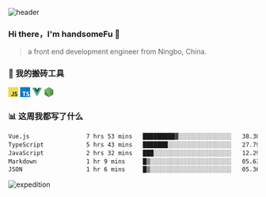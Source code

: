 ![header](https://raw.githubusercontent.com/fzq1998/fzq1998/master/header.png)

### Hi there，I'm handsomeFu 👋

> a front end development engineer from Ningbo, China.

### 🔧 我的搬砖工具
<code><img height="20" src="https://raw.githubusercontent.com/github/explore/80688e429a7d4ef2fca1e82350fe8e3517d3494d/topics/javascript/javascript.png" alt="javascript"></code>
<code><img height="20" src="https://raw.githubusercontent.com/github/explore/80688e429a7d4ef2fca1e82350fe8e3517d3494d/topics/typescript/typescript.png" alt="typescript"></code>
<code><img height="20" src="https://raw.githubusercontent.com/github/explore/80688e429a7d4ef2fca1e82350fe8e3517d3494d/topics/vue/vue.png" alt="vue"></code>
<code><img height="20" src="https://raw.githubusercontent.com/github/explore/80688e429a7d4ef2fca1e82350fe8e3517d3494d/topics/nodejs/nodejs.png" alt="nodejs"></code>



### 📊 这周我都写了什么
<!--START_SECTION:waka-->

```txt
Vue.js                7 hrs 53 mins   █████████▓░░░░░░░░░░░░░░░   38.30 %
TypeScript            5 hrs 43 mins   ███████░░░░░░░░░░░░░░░░░░   27.79 %
JavaScript            2 hrs 32 mins   ███░░░░░░░░░░░░░░░░░░░░░░   12.29 %
Markdown              1 hr 9 mins     █▒░░░░░░░░░░░░░░░░░░░░░░░   05.63 %
JSON                  1 hr 6 mins     █▒░░░░░░░░░░░░░░░░░░░░░░░   05.36 %
```

<!--END_SECTION:waka-->


![expedition](https://raw.githubusercontent.com/fzq1998/fzq1998/master/expedition.gif)

